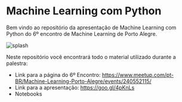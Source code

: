 # Machine Learning com Python

Bem vindo ao repositório da apresentação de Machine Learning com Python do 6º encontro de Machine Learning de Porto Alegre.

![splash](https://github.com/henryzord/ml-meetup-python-notes/images/splash.png)

Neste repositório você encontrará todo o material utilizado durante a palestra:

* Link para a página do 6º Encontro: https://www.meetup.com/pt-BR/Machine-Learning-Porto-Alegre/events/240552115/
* Link para a apresentação: https://goo.gl/4pKnLs
* Notebooks